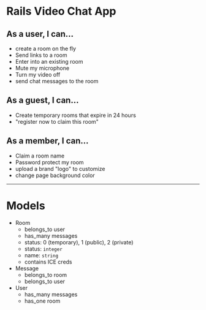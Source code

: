 # Rails Video Chat App

## As a user, I can...

* create a room on the fly
* Send links to a room
* Enter into an existing room
* Mute my microphone
* Turn my video off
* send chat messages to the room

## As a guest, I can...

* Create temporary rooms that expire in 24 hours
* "register now to claim this room"

## As a member, I can...

* Claim a room name
* Password protect my room
* upload a brand "logo" to customize
* change page background color

___

# Models

* Room
  - belongs_to user
  - has_many messages
  - status: 0 (temporary), 1 (public), 2 (private)
  - status: `integer`
  - name: `string`
  - contains ICE creds
* Message
  - belongs_to room
  - belongs_to user
* User
  - has_many messages
  - has_one room
